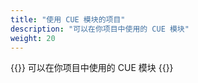 ```yaml
---
title: "使用 CUE 模块的项目"
description: "可以在你项目中使用的 CUE 模块"
weight: 20
---
```


{{<lead>}}
可以在你项目中使用的 CUE 模块
{{</lead>}}




